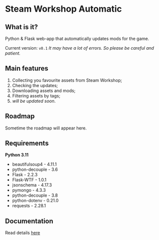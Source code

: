 # Steam Workshop Automatic

## What is it?
Python & Flask web-app that automatically updates mods for the game.

Current version: `v0.1`
*It may have a lot of errors. So please be careful and patient.*

## Main features
1. Collecting you favourite assets from Steam Workshop;
2. Checking the updates;
3. Downloading assets and mods;
4. Filtering assets by tags;
5. *will be updated soon*.

## Roadmap
Sometime the roadmap will appear here.

## Requirements

**Python 3.11**

- beautifulsoup4 - 4.11.1
- python-decouple - 3.6
- Flask - 2.2.3
- Flask-WTF - 1.0.1
- jsonschema - 4.17.3
- pymongo - 4.3.3
- python-decouple - 3.8
- python-dotenv - 0.21.0
- requests - 2.28.1

## Documentation
Read details [here](/docs.md)
